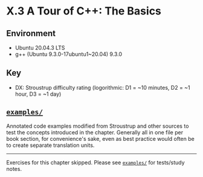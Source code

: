 # X.3 A Tour of C++: The Basics

## Environment
- Ubuntu 20.04.3 LTS
- g++ (Ubuntu 9.3.0-17ubuntu1~20.04) 9.3.0

## Key
- DX: Stroustrup difficulty rating (logorithmic: D1 = ~10 minutes, D2 = ~1 hour, D3 = ~1 day)

## [`examples/`](./examples/)
Annotated code examples modified from Stroustrup and other sources to test the concepts introduced in the chapter. Generally all in one file per book section, for convenience's sake, even as best practice would often be to create separate translation units.

---

Exercises for this chapter skipped. Please see [`examples/`](./examples/) for tests/study notes.